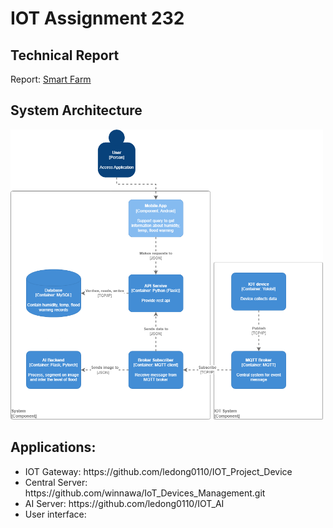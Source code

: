 # IOT Assignment 232
## Technical Report
Report: [Smart Farm](https://drive.google.com/file/d/1YyyBdj_5sEkAPnhhJINulJyVMUHxPX-c/view?usp=sharing)
## System Architecture
<img src="https://github.com/ledong0110/Multidisciplinary-Project/blob/main/sys_arch-C4%20Component.drawio.png" width="500"/>


## Applications:
<ul>
  <li>IOT Gateway: https://github.com/ledong0110/IOT_Project_Device </li>
  <li>Central Server: https://github.com/winnawa/IoT_Devices_Management.git</li>
  <li>AI Server: https://github.com/ledong0110/IOT_AI</li>
  <li>User interface:  </li>
</ul>
